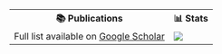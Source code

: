<table align="center">
  <tr>
    <th>📚 Publications</th>
    <th>📊 Stats</th>
  </tr>
  <tr>
    <td>
      Full list available on 
      <a href="https://scholar.google.com/citations?user=7KPqcUkAAAAJ" target="_blank">Google Scholar</a>
    </td>
    <td>
      <img src="https://github-readme-stats-git-master-airopis-projects.vercel.app/api?username=GiovanniPasq&show_icons=true&locale=en&role=OWNER,COLLABORATOR&hide_rank=true&hide_title=true&include_all_commits=true&hide=contribs&bg_color=00000000&text_color=8b949e&icon_color=8b949e&border_color=00000000" />
    </td>
  </tr>
</table>
